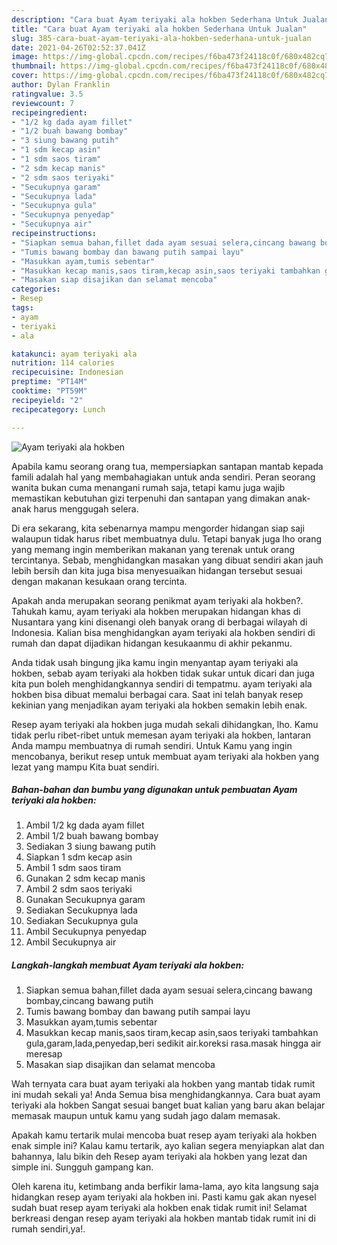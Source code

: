 ```yaml
---
description: "Cara buat Ayam teriyaki ala hokben Sederhana Untuk Jualan"
title: "Cara buat Ayam teriyaki ala hokben Sederhana Untuk Jualan"
slug: 385-cara-buat-ayam-teriyaki-ala-hokben-sederhana-untuk-jualan
date: 2021-04-26T02:52:37.041Z
image: https://img-global.cpcdn.com/recipes/f6ba473f24118c0f/680x482cq70/ayam-teriyaki-ala-hokben-foto-resep-utama.jpg
thumbnail: https://img-global.cpcdn.com/recipes/f6ba473f24118c0f/680x482cq70/ayam-teriyaki-ala-hokben-foto-resep-utama.jpg
cover: https://img-global.cpcdn.com/recipes/f6ba473f24118c0f/680x482cq70/ayam-teriyaki-ala-hokben-foto-resep-utama.jpg
author: Dylan Franklin
ratingvalue: 3.5
reviewcount: 7
recipeingredient:
- "1/2 kg dada ayam fillet"
- "1/2 buah bawang bombay"
- "3 siung bawang putih"
- "1 sdm kecap asin"
- "1 sdm saos tiram"
- "2 sdm kecap manis"
- "2 sdm saos teriyaki"
- "Secukupnya garam"
- "Secukupnya lada"
- "Secukupnya gula"
- "Secukupnya penyedap"
- "Secukupnya air"
recipeinstructions:
- "Siapkan semua bahan,fillet dada ayam sesuai selera,cincang bawang bombay,cincang bawang putih"
- "Tumis bawang bombay dan bawang putih sampai layu"
- "Masukkan ayam,tumis sebentar"
- "Masukkan kecap manis,saos tiram,kecap asin,saos teriyaki tambahkan gula,garam,lada,penyedap,beri sedikit air.koreksi rasa.masak hingga air meresap"
- "Masakan siap disajikan dan selamat mencoba"
categories:
- Resep
tags:
- ayam
- teriyaki
- ala

katakunci: ayam teriyaki ala 
nutrition: 114 calories
recipecuisine: Indonesian
preptime: "PT14M"
cooktime: "PT59M"
recipeyield: "2"
recipecategory: Lunch

---
```



![Ayam teriyaki ala hokben](https://img-global.cpcdn.com/recipes/f6ba473f24118c0f/680x482cq70/ayam-teriyaki-ala-hokben-foto-resep-utama.jpg)

Apabila kamu seorang orang tua, mempersiapkan santapan mantab kepada famili adalah hal yang membahagiakan untuk anda sendiri. Peran seorang  wanita bukan cuma menangani rumah saja, tetapi kamu juga wajib memastikan kebutuhan gizi terpenuhi dan santapan yang dimakan anak-anak harus menggugah selera.

Di era  sekarang, kita sebenarnya mampu mengorder hidangan siap saji walaupun tidak harus ribet membuatnya dulu. Tetapi banyak juga lho orang yang memang ingin memberikan makanan yang terenak untuk orang tercintanya. Sebab, menghidangkan masakan yang dibuat sendiri akan jauh lebih bersih dan kita juga bisa menyesuaikan hidangan tersebut sesuai dengan makanan kesukaan orang tercinta. 



Apakah anda merupakan seorang penikmat ayam teriyaki ala hokben?. Tahukah kamu, ayam teriyaki ala hokben merupakan hidangan khas di Nusantara yang kini disenangi oleh banyak orang di berbagai wilayah di Indonesia. Kalian bisa menghidangkan ayam teriyaki ala hokben sendiri di rumah dan dapat dijadikan hidangan kesukaanmu di akhir pekanmu.

Anda tidak usah bingung jika kamu ingin menyantap ayam teriyaki ala hokben, sebab ayam teriyaki ala hokben tidak sukar untuk dicari dan juga kita pun boleh menghidangkannya sendiri di tempatmu. ayam teriyaki ala hokben bisa dibuat memalui berbagai cara. Saat ini telah banyak resep kekinian yang menjadikan ayam teriyaki ala hokben semakin lebih enak.

Resep ayam teriyaki ala hokben juga mudah sekali dihidangkan, lho. Kamu tidak perlu ribet-ribet untuk memesan ayam teriyaki ala hokben, lantaran Anda mampu membuatnya di rumah sendiri. Untuk Kamu yang ingin mencobanya, berikut resep untuk membuat ayam teriyaki ala hokben yang lezat yang mampu Kita buat sendiri.

<!--inarticleads1-->

##### Bahan-bahan dan bumbu yang digunakan untuk pembuatan Ayam teriyaki ala hokben:

1. Ambil 1/2 kg dada ayam fillet
1. Ambil 1/2 buah bawang bombay
1. Sediakan 3 siung bawang putih
1. Siapkan 1 sdm kecap asin
1. Ambil 1 sdm saos tiram
1. Gunakan 2 sdm kecap manis
1. Ambil 2 sdm saos teriyaki
1. Gunakan Secukupnya garam
1. Sediakan Secukupnya lada
1. Sediakan Secukupnya gula
1. Ambil Secukupnya penyedap
1. Ambil Secukupnya air




<!--inarticleads2-->

##### Langkah-langkah membuat Ayam teriyaki ala hokben:

1. Siapkan semua bahan,fillet dada ayam sesuai selera,cincang bawang bombay,cincang bawang putih
1. Tumis bawang bombay dan bawang putih sampai layu
1. Masukkan ayam,tumis sebentar
1. Masukkan kecap manis,saos tiram,kecap asin,saos teriyaki tambahkan gula,garam,lada,penyedap,beri sedikit air.koreksi rasa.masak hingga air meresap
1. Masakan siap disajikan dan selamat mencoba




Wah ternyata cara buat ayam teriyaki ala hokben yang mantab tidak rumit ini mudah sekali ya! Anda Semua bisa menghidangkannya. Cara buat ayam teriyaki ala hokben Sangat sesuai banget buat kalian yang baru akan belajar memasak maupun untuk kamu yang sudah jago dalam memasak.

Apakah kamu tertarik mulai mencoba buat resep ayam teriyaki ala hokben enak simple ini? Kalau kamu tertarik, ayo kalian segera menyiapkan alat dan bahannya, lalu bikin deh Resep ayam teriyaki ala hokben yang lezat dan simple ini. Sungguh gampang kan. 

Oleh karena itu, ketimbang anda berfikir lama-lama, ayo kita langsung saja hidangkan resep ayam teriyaki ala hokben ini. Pasti kamu gak akan nyesel sudah buat resep ayam teriyaki ala hokben enak tidak rumit ini! Selamat berkreasi dengan resep ayam teriyaki ala hokben mantab tidak rumit ini di rumah sendiri,ya!.

